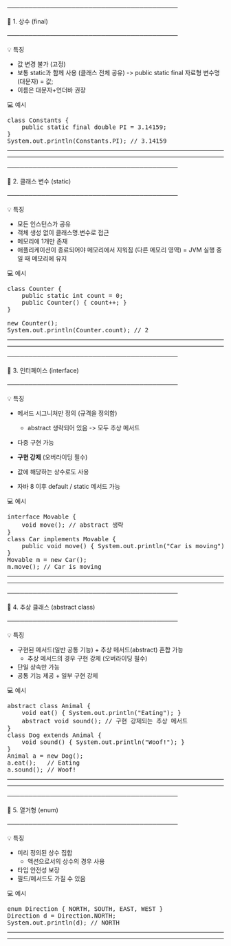 ────────────────────────────────────────

📌 1. 상수 (final)

────────────────────────────────────────

💡 특징
- 값 변경 불가 (고정)
- 보통 static과 함께 사용 (클래스 전체 공유) -> public static final 자료형 변수명(대문자) = 값;
- 이름은 대문자+언더바 권장

💻 예시
<pre>
class Constants {
    public static final double PI = 3.14159;
}
System.out.println(Constants.PI); // 3.14159
</pre>

---
---

────────────────────────────────────────

📌 2. 클래스 변수 (static)

────────────────────────────────────────

💡 특징
- 모든 인스턴스가 공유
- 객체 생성 없이 클래스명.변수로 접근
- 메모리에 1개만 존재
- 애플리케이션이 종료되어야 메모리에서 지워짐 (다른 메모리 영역) = JVM 실행 중일 때 메모리에 유지

💻 예시
<pre>
class Counter {
    public static int count = 0;
    public Counter() { count++; }
}

new Counter();
System.out.println(Counter.count); // 2
</pre>
---
---


────────────────────────────────────────

📌 3. 인터페이스 (interface)

────────────────────────────────────────

💡 특징
- 메서드 시그니처만 정의 (규격을 정의함)
	- abstract 생략되어 있음 -> 모두 추상 메서드
	
- 다중 구현 가능
- **구현 강제** (오버라이딩 필수)
- 값에 해당하는 상수로도 사용 
- 자바 8 이후 default / static 메서드 가능

💻 예시
<pre>
interface Movable {
    void move(); // abstract 생략
}
class Car implements Movable {
    public void move() { System.out.println("Car is moving"); }
}
Movable m = new Car();
m.move(); // Car is moving
</pre>
---
---


────────────────────────────────────────

📌 4. 추상 클래스 (abstract class)

────────────────────────────────────────

💡 특징
- 구현된 메서드(일반 공통 기능) + 추상 메서드(abstract) 혼합 가능
	- 추상 메서드의 경우 구현 강제 (오버라이딩 필수)
- 단일 상속만 가능
- 공통 기능 제공 + 일부 구현 강제

💻 예시
<pre>
abstract class Animal {
    void eat() { System.out.println("Eating"); }
    abstract void sound(); // 구현 강제되는 추상 메서드
}
class Dog extends Animal {
    void sound() { System.out.println("Woof!"); }
}
Animal a = new Dog();
a.eat();   // Eating
a.sound(); // Woof!
</pre>
---
---


────────────────────────────────────────

📌 5. 열거형 (enum)

────────────────────────────────────────

💡 특징
- 미리 정의된 상수 집합
	- 액션으로서의 상수의 경우 사용
- 타입 안전성 보장
- 필드/메서드도 가질 수 있음

💻 예시
<pre>
enum Direction { NORTH, SOUTH, EAST, WEST }
Direction d = Direction.NORTH;
System.out.println(d); // NORTH
</pre>
---
---




